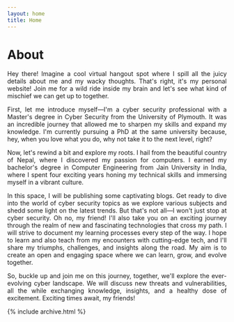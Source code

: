 ```yaml
---
layout: home
title: Home
---
```


# About

<div align = "justify"> 

Hey there! Imagine a cool virtual hangout spot where I spill all the juicy details about me and my wacky thoughts. That's right, it's my personal website! Join me for a wild ride inside my brain and let's see what kind of mischief we can get up to together.

</div>

<div align = "justify"> 

First, let me introduce myself—I'm a cyber security professional with a Master's degree in Cyber Security from the University of Plymouth. It was an incredible journey that allowed me to sharpen my skills and expand my knowledge. I'm currently pursuing a PhD at the same university because, hey, when you love what you do, why not take it to the next level, right?

</div>

<div align = "justify"> 

Now, let's rewind a bit and explore my roots. I hail from the beautiful country of Nepal, where I discovered my passion for computers. I earned my bachelor's degree in Computer Engineering from Jain University in India, where I spent four exciting years honing my technical skills and immersing myself in a vibrant culture.

</div>

<div align = "justify"> 

In this space, I will be publishing some captivating blogs. Get ready to dive into the world of cyber security topics as we explore various subjects and shedd some light on the latest trends. But that's not all—I won't just stop at cyber security. Oh no, my friend! I'll also take you on an exciting journey through the realm of new and fascinating technologies that cross my path. I will strive to document my learning processes every step of the way. I hope to learn and also teach from my encounters with cutting-edge tech, and I'll share my triumphs, challenges, and insights along the road. My aim is to create an open and engaging space where we can learn, grow, and evolve together.

</div>

<div align = "justify"> 

So, buckle up and join me on this journey, together, we'll explore the ever-evolving cyber landscape. We will discuss new threats and vulnerabilities, all the while exchanging knowledge, insights, and a healthy dose of excitement. Exciting times await, my friends! 


</div>

{% include archive.html %}
